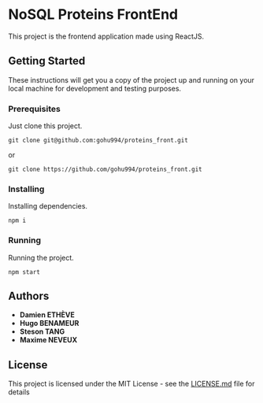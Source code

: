 # NoSQL Proteins FrontEnd

This project is the frontend application made using ReactJS.

## Getting Started

These instructions will get you a copy of the project up and running on your local machine for development and testing purposes.

### Prerequisites

Just clone this project.

```
git clone git@github.com:gohu994/proteins_front.git
```

or

```
git clone https://github.com/gohu994/proteins_front.git
```

### Installing

Installing dependencies.

```
npm i 
```

### Running
Running the project. 

```
npm start
```

## Authors

* **Damien ETHÈVE**
* **Hugo BENAMEUR**
* **Steson TANG**
* **Maxime NEVEUX** 


## License

This project is licensed under the MIT License - see the [LICENSE.md](LICENSE.md) file for details